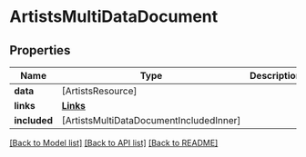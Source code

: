 # ArtistsMultiDataDocument

## Properties
Name | Type | Description | Notes
------------ | ------------- | ------------- | -------------
**data** | [ArtistsResource] |  | [optional] 
**links** | [**Links**](Links.md) |  | [optional] 
**included** | [ArtistsMultiDataDocumentIncludedInner] |  | [optional] 

[[Back to Model list]](../README.md#documentation-for-models) [[Back to API list]](../README.md#documentation-for-api-endpoints) [[Back to README]](../README.md)


